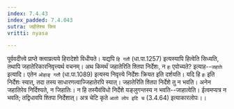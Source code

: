 ```yaml
---
index: 7.4.43
index_padded: 7.4.043
sutra: जहीतेश्च क्त्वि
vritti: nyasa

---
```

पूर्ववदीत्त्वे प्राप्ते क्त्वाप्रत्यये हिरादेशो विधीयते। यद्यपि `हि गतौ` (धा.पा.1257) इत्यस्यापि हित्वेति सिध्यति, तथापि जहातेरिकारनिवृत्त्यर्थ वचनम्।
अथ किमर्थं जहातेरिति श्तिपा निर्देशः, न `हः` एवोच्यते? इत्याह--`जहातेः` इत्यादि। एतेन `ओहाङ् गतौ` (धा.पा.1089) इत्यस्य निवृत्त्ये निर्देशः क्रियत इति दर्शयति। यदि हि `हः` इति निर्देशः स्यात्, तदा तस्य साधारणत्वाज्जिहातेरपि स्यात्। जहातेरिति श्तिपा निर्देशे तु न भवति। अनेन जहातिरेव निर्दिश्यते, न जिहातिः। न हि तस्यैवंविधो निर्देशे यङ्लुगन्तस्य न भवति--जाहात्वेति। ईत्वमप्यत्र न भवति; तद्विधावपि श्तिपा निर्देशात्। अत्र चेटि कृते `आतो लोप इटि च` (3.4.64) इत्याकारलोपः।।